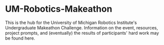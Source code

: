 # UM-Robotics-Makeathon
This is the hub for the University of Michigan Robotics Institute's Undergraduate Makeathon Challenge. Information on the event, resources, project prompts, and (eventually) the results of participants' hard work may be found here.
